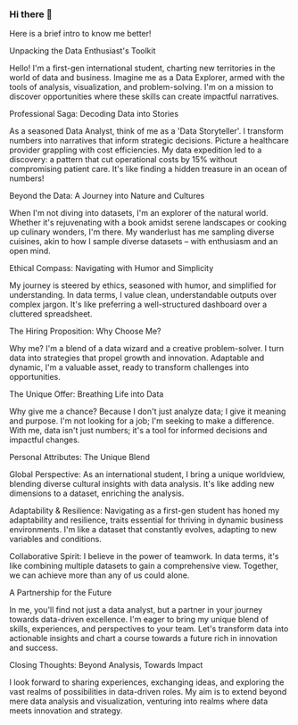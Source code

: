 
### Hi there 👋

Here is a brief intro to know me better!


Unpacking the Data Enthusiast's Toolkit

Hello! I'm a first-gen international student, charting new territories in the world of data and business. Imagine me as a Data Explorer, armed with the tools of analysis, visualization, and problem-solving. I'm on a mission to discover opportunities where these skills can create impactful narratives.

Professional Saga: Decoding Data into Stories

As a seasoned Data Analyst, think of me as a 'Data Storyteller'. I transform numbers into narratives that inform strategic decisions. Picture a healthcare provider grappling with cost efficiencies. My data expedition led to a discovery: a pattern that cut operational costs by 15% without compromising patient care. It's like finding a hidden treasure in an ocean of numbers!

Beyond the Data: A Journey into Nature and Cultures

When I'm not diving into datasets, I'm an explorer of the natural world. Whether it's rejuvenating with a book amidst serene landscapes or cooking up culinary wonders, I'm there. My wanderlust has me sampling diverse cuisines, akin to how I sample diverse datasets – with enthusiasm and an open mind.

Ethical Compass: Navigating with Humor and Simplicity

My journey is steered by ethics, seasoned with humor, and simplified for understanding. In data terms, I value clean, understandable outputs over complex jargon. It's like preferring a well-structured dashboard over a cluttered spreadsheet.

The Hiring Proposition: Why Choose Me?

Why me? I'm a blend of a data wizard and a creative problem-solver. I turn data into strategies that propel growth and innovation. Adaptable and dynamic, I'm a valuable asset, ready to transform challenges into opportunities.

The Unique Offer: Breathing Life into Data

Why give me a chance? Because I don't just analyze data; I give it meaning and purpose. I'm not looking for a job; I'm seeking to make a difference. With me, data isn't just numbers; it's a tool for informed decisions and impactful changes.

Personal Attributes: The Unique Blend

Global Perspective: As an international student, I bring a unique worldview, blending diverse cultural insights with data analysis. It's like adding new dimensions to a dataset, enriching the analysis.

Adaptability & Resilience: Navigating as a first-gen student has honed my adaptability and resilience, traits essential for thriving in dynamic business environments. I'm like a dataset that constantly evolves, adapting to new variables and conditions.

Collaborative Spirit: I believe in the power of teamwork. In data terms, it's like combining multiple datasets to gain a comprehensive view. Together, we can achieve more than any of us could alone.

 A Partnership for the Future 

In me, you'll find not just a data analyst, but a partner in your journey towards data-driven excellence. I'm eager to bring my unique blend of skills, experiences, and perspectives to your team. Let's transform data into actionable insights and chart a course towards a future rich in innovation and success.

Closing Thoughts: Beyond Analysis, Towards Impact

I look forward to sharing experiences, exchanging ideas, and exploring the vast realms of possibilities in data-driven roles. My aim is to extend beyond mere data analysis and visualization, venturing into realms where data meets innovation and strategy.

<!--
**gundetirahul/gundetirahul** is a ✨ _special_ ✨ repository because its `README.md` (this file) appears on your GitHub profile.

Here are some ideas to get you started: 

- 🔭 I’m currently working on ... something
- 🌱 I’m currently learning ... something
- 👯 I’m looking to collaborate on ...
- 🤔 I’m looking for help with ...  something
- 💬 Ask me about ...
- 📫 How to reach me: ...
- 😄 Pronouns: ...
- ⚡ Fun fact: ... ghry
-->
